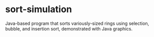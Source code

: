 # sort-simulation
Java-based program that sorts variously-sized rings using selection, bubble, and insertion sort, demonstrated with Java graphics.
